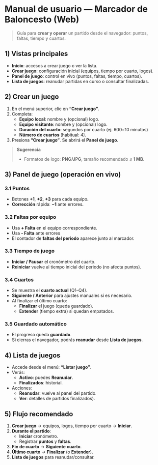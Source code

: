 # Manual de usuario — Marcador de Baloncesto (Web)

> Guía para **crear y operar** un partido desde el navegador: puntos, faltas, tiempo y cuartos.  

## 1) Vistas principales

- **Inicio**: accesos a crear juego o ver la lista.
- **Crear juego**: configuración inicial (equipos, tiempo por cuarto, logos).
- **Panel de juego**: control en vivo (puntos, faltas, tiempo, cuartos).
- **Lista de juegos**: reanudar partidas en curso o consultar finalizadas.


## 2) Crear un juego

1. En el menú superior, clic en **“Crear juego”**.
2. Completa:
   - **Equipo local**: nombre y (opcional) logo.
   - **Equipo visitante**: nombre y (opcional) logo.
   - **Duración del cuarto**: segundos por cuarto (ej. 600=10 minutos)
   - **Número de cuartos** (habitual: 4).
3. Presiona **“Crear juego”**. Se abrirá el **Panel de juego**.

> **Sugerencia**
> - Formatos de logo: **PNG/JPG**, tamaño recomendado ≤ **1 MB**.



## 3) Panel de juego (operación en vivo)

### 3.1 Puntos
- Botones **+1**, **+2**, **+3** para cada equipo.  
- **Corrección** rápida: **−1**  ante errores.

### 3.2 Faltas por equipo
- Usa **+ Falta** en el equipo correspondiente.  
- Usa **- Falta** ante errores
- El contador de **faltas del periodo** aparece junto al marcador.

### 3.3 Tiempo de juego
- **Iniciar / Pausar** el cronómetro del cuarto.
- **Reiniciar** vuelve al tiempo inicial del periodo (no afecta puntos).

### 3.4 Cuartos
- Se muestra el **cuarto actual** (Q1–Q4).
- **Siguiente / Anterior** para ajustes manuales si es necesario.
- Al finalizar el último cuarto:
  - **Finalizar** el juego (queda guardado).
  - **Extender** (tiempo extra) si quedan empatados.

### 3.5 Guardado automático
- El progreso queda **guardado**.  
- Si cierras el navegador, podrás **reanudar** desde **Lista de juegos**.


## 4) Lista de juegos

- Accede desde el menú: **“Listar juego”**.
- Verás:
  - **Activo**: puedes **Reanudar**.
  - **Finalizados**: historial.
- Acciones:
  - **Reanudar**: vuelve al panel del partido.
  - **Ver**: detalles de partidos finalizados).



## 5) Flujo recomendado

1. **Crear juego** → equipos, logos, tiempo por cuarto → **Iniciar**.  
2. **Durante el partido**:
   - **Iniciar** cronómetro.
   - Registrar **puntos** y **faltas**.
3. **Fin de cuarto** → **Siguiente cuarto**.  
4. **Último cuarto** → **Finalizar** (o **Extender**).  
5. **Lista de juegos** para reanudar/consultar.


